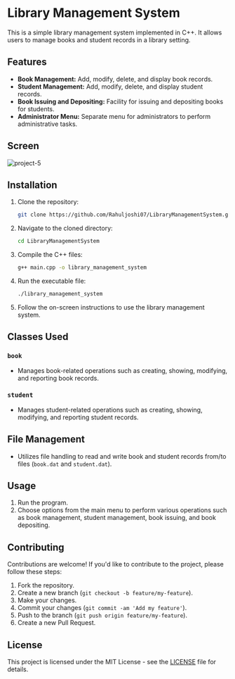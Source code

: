 # Library Management System

This is a simple library management system implemented in C++. It allows users to manage books and student records in a library setting.

## Features

- **Book Management:** Add, modify, delete, and display book records.
- **Student Management:** Add, modify, delete, and display student records.
- **Book Issuing and Depositing:** Facility for issuing and depositing books for students.
- **Administrator Menu:** Separate menu for administrators to perform administrative tasks.

## Screen
![project-5](https://github.com/Rahuljoshi07/C-Library-Management-System-/assets/86591216/4c02f653-a2f7-4825-898c-5395fb3f72fb)

## Installation

1. Clone the repository:

    ```bash
    git clone https://github.com/Rahuljoshi07/LibraryManagementSystem.git
    ```

2. Navigate to the cloned directory:

    ```bash
    cd LibraryManagementSystem
    ```

3. Compile the C++ files:

    ```bash
    g++ main.cpp -o library_management_system
    ```

4. Run the executable file:

    ```bash
    ./library_management_system
    ```

5. Follow the on-screen instructions to use the library management system.



## Classes Used

### `book`

- Manages book-related operations such as creating, showing, modifying, and reporting book records.

### `student`

- Manages student-related operations such as creating, showing, modifying, and reporting student records.

## File Management

- Utilizes file handling to read and write book and student records from/to files (`book.dat` and `student.dat`).

## Usage

1. Run the program.
2. Choose options from the main menu to perform various operations such as book management, student management, book issuing, and book depositing.

## Contributing

Contributions are welcome! If you'd like to contribute to the project, please follow these steps:

1. Fork the repository.
2. Create a new branch (`git checkout -b feature/my-feature`).
3. Make your changes.
4. Commit your changes (`git commit -am 'Add my feature'`).
5. Push to the branch (`git push origin feature/my-feature`).
6. Create a new Pull Request.

## License

This project is licensed under the MIT License - see the [LICENSE](LICENSE) file for details.
